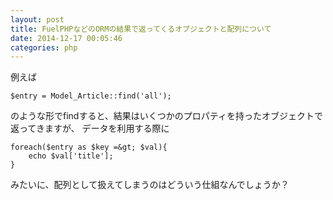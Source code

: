 ```yaml
---
layout: post
title: FuelPHPなどのORMの結果で返ってくるオブジェクトと配列について
date: 2014-12-17 00:05:46
categories: php
---
```

<p>例えば</p>

```
$entry = Model_Article::find('all');
```

<p>のような形でfindすると、結果はいくつかのプロパティを持ったオブジェクトで返ってきますが、
データを利用する際に</p>

```
foreach($entry as $key =&gt; $val){
    echo $val['title'];
}
```

<p>みたいに、配列として扱えてしまうのはどういう仕組なんでしょうか？</p>
